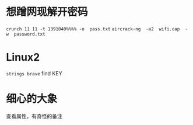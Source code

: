# 想蹭网现解开密码
`crunch 11 11 -t 1391040%%%% -o  pass.txt`
`aircrack-ng  -a2  wifi.cap  -w  password.txt`
# Linux2
`strings brave`
find KEY
# 细心的大象
查看属性，有奇怪的备注

<!--stackedit_data:
eyJoaXN0b3J5IjpbLTI4NTMyMzA3NiwxMjc0MzU4OTQ0LDExOD
Y0NDg4MTFdfQ==
-->